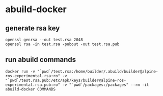 # abuild-docker

## generate rsa key

```shell
openssl genrsa --out test.rsa 2048
openssl rsa -in test.rsa -pubout -out test.rsa.pub
```

## run abuild commands

```shell
docker run -v "`pwd`/test.rsa:/home/builder/.abuild/builder@alpine-ros-experimental.rsa:ro" -v "`pwd`/test.rsa.pub:/etc/apk/keys/builder@alpine-ros-experimental.rsa.pub:ro" -v "`pwd`/packages:/packages" --rm -it abuild-docker COMMANDS
```
